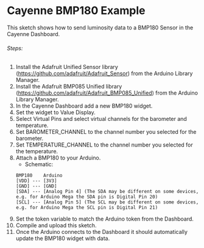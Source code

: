 # Cayenne BMP180 Example

This sketch shows how to send luminosity data to a BMP180 Sensor in the Cayenne Dashboard.

###### Steps:
1. Install the Adafruit Unified Sensor library (https://github.com/adafruit/Adafruit_Sensor) from the Arduino Library Manager.
2. Install the Adafruit BMP085 Unified library (https://github.com/adafruit/Adafruit_BMP085_Unified) from the Arduino Library Manager.
3. In the Cayenne Dashboard add a new BMP180 widget.
4. Set the widget to Value Display.
5. Select Virtual Pins and select virtual channels for the barometer and temperature.
6. Set BAROMETER_CHANNEL to the channel number you selected for the barometer.
7. Set TEMPERATURE_CHANNEL to the channel number you selected for the temperature.
8. Attach a BMP180 to your Arduino.
   * Schematic:
   ```
   BMP180    Arduino
   [VDD] --- [3V3]
   [GND] --- [GND]
   [SDA] --- [Analog Pin 4] (The SDA may be different on some devices, e.g. for Arduino Mega the SDA pin is Digital Pin 20)
   [SCL] --- [Analog Pin 5] (The SCL may be different on some devices, e.g. for Arduino Mega the SCL pin is Digital Pin 21)
   ```
9. Set the token variable to match the Arduino token from the Dashboard.
10. Compile and upload this sketch.
11. Once the Arduino connects to the Dashboard it should automatically update the BMP180 widget with data.
